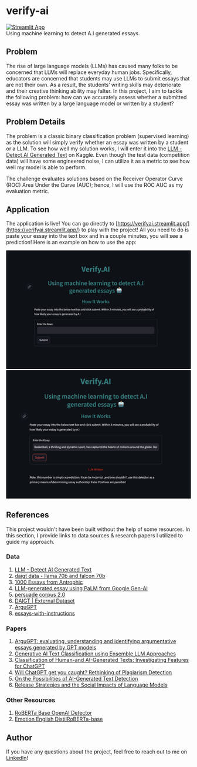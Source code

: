 # verify-ai
[![Streamlit App](https://static.streamlit.io/badges/streamlit_badge_black_white.svg)](https://verifyai.streamlit.app/)   
Using machine learning to detect A.I generated essays.

## Problem
The rise of large language models (LLMs) has caused many folks to be concerned that LLMs will replace everyday human jobs. Specifically, educators are concerned that students may use LLMs to submit essays that are not their own. As a result, the students’ writing skills may deteriorate and their creative thinking ability may falter. In this project, I aim to tackle the following problem: how can we accurately assess whether a submitted essay was written by a large language model or written by a student?

## Problem Details
The problem is a classic binary classification problem (supervised learning) as the solution will simply verify whether an essay was written by a student or a LLM. To see how well my solution works, I will enter it into the [LLM - Detect AI Generated Text](https://www.kaggle.com/competitions/llm-detect-ai-generated-text) on Kaggle. Even though the test data (competition data) will have some engineered noise, I can utilize it as a metric to see how well my model is able to perform.

The challenge evaluates solutions based on the Receiver Operator Curve (ROC) Area Under the Curve (AUC); hence, I will use the ROC AUC as my evaluation metric. 

## Application
The application is live! You can go directly to [https://verifyai.streamlit.app/](https://verifyai.streamlit.app/) to play with the project! All you need to do is paste your essay into the text box and in a couple minutes, you will see a prediction! Here is an example on how to use the app:

![alt-text-1](images/beginning.png "title-1") ![alt-text-2](images/prediction.png "title-2")

## References
This project wouldn't have been built without the help of some resources. In this section, I provide links to data sources & research papers I utilized to guide my approach.

### Data

1. [LLM - Detect AI Generated Text](https://www.kaggle.com/competitions/llm-detect-ai-generated-text)
2. [daigt data - llama 70b and falcon 70b](https://www.kaggle.com/datasets/nbroad/daigt-data-llama-70b-and-falcon180b?select=falcon_180b_v1.csv)
3. [1000 Essays from Antrophic](https://www.kaggle.com/datasets/darraghdog/hello-claude-1000-essays-from-anthropic)
4. [LLM-generated essay using PaLM from Google Gen-AI](https://www.kaggle.com/datasets/kingki19/llm-generated-essay-using-palm-from-google-gen-ai)
5. [persuade corpus 2.0](https://www.kaggle.com/datasets/nbroad/persaude-corpus-2/?select=persuade_2.0_human_scores_demo_id_github.csv)
6. [DAIGT | External Dataset](https://www.kaggle.com/datasets/alejopaullier/daigt-external-dataset)
7. [ArguGPT](https://www.kaggle.com/datasets/alejopaullier/argugpt?select=argugpt.csv)
8. [essays-with-instructions](https://huggingface.co/datasets/ChristophSchuhmann/essays-with-instructions)

### Papers

1. [ArguGPT: evaluating, understanding and identifying argumentative essays generated by GPT models](https://arxiv.org/abs/2304.07666)
2. [Generative AI Text Classification using Ensemble LLM Approaches](https://arxiv.org/pdf/2309.07755.pdf)
3. [Classification of Human-and AI-Generated Texts: Investigating Features for ChatGPT](https://arxiv.org/pdf/2308.05341.pdf)
4. [Will ChatGPT get you caught? Rethinking of Plagiarism Detection](https://arxiv.org/pdf/2302.04335.pdf)
5. [On the Possibilities of AI-Generated Text Detection](https://arxiv.org/abs/2304.04736)
6. [Release Strategies and the Social Impacts of Language Models](https://d4mucfpksywv.cloudfront.net/papers/GPT_2_Report.pdf)

### Other Resources

1. [RoBERTa Base OpenAI Detector](https://huggingface.co/roberta-base-openai-detector)
2. [Emotion English DistilRoBERTa-base](https://huggingface.co/j-hartmann/emotion-english-distilroberta-base)

## Author
If you have any questions about the project, feel free to reach out to me on [LinkedIn](https://www.linkedin.com/in/jinalshah2002/)!

